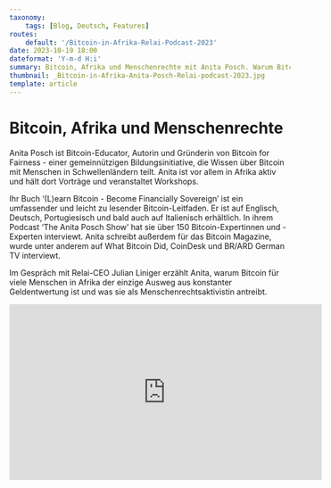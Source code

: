 ```yaml
---
taxonomy:
    tags: [Blog, Deutsch, Features]
routes:
    default: '/Bitcoin-in-Afrika-Relai-Podcast-2023'
date: 2023-10-19 18:00
dateformat: 'Y-m-d H:i'
summary: Bitcoin, Afrika und Menschenrechte mit Anita Posch. Warum Bitcoin für viele Menschen in Afrika der einzige Ausweg aus konstanter Geldentwertung ist und was sie als Menschenrechtsaktivistin antreibt.
thumbnail: _Bitcoin-in-Afrika-Anita-Posch-Relai-podcast-2023.jpg
template: article 
---
```


# Bitcoin, Afrika und Menschenrechte

Anita Posch ist Bitcoin-Educator, Autorin und Gründerin von Bitcoin for Fairness - einer gemeinnützigen Bildungsinitiative, die Wissen über Bitcoin mit Menschen in Schwellenländern teilt. Anita ist vor allem in Afrika aktiv und hält dort Vorträge und veranstaltet Workshops. 

Ihr Buch ‘(L)earn Bitcoin - Become Financially Sovereign’ ist ein umfassender und leicht zu lesender Bitcoin-Leitfaden. Er ist auf Englisch, Deutsch, Portugiesisch und bald auch auf Italienisch erhältlich. In ihrem Podcast ‘The Anita Posch Show’ hat sie über 150 Bitcoin-Expertinnen und -Experten interviewt. Anita schreibt außerdem für das Bitcoin Magazine, wurde unter anderem auf What Bitcoin Did, CoinDesk und BR/ARD German TV interviewt. 

Im Gespräch mit Relai-CEO Julian Liniger erzählt Anita, warum Bitcoin für viele Menschen in Afrika der einzige Ausweg aus konstanter Geldentwertung ist und was sie als Menschenrechtsaktivistin antreibt.

<iframe width="560" height="315" src="https://www.youtube.com/embed/MC8lylgIQtI?si=MilRO6nnhYAYXyzm" title="YouTube video player" frameborder="0" allow="accelerometer; autoplay; clipboard-write; encrypted-media; gyroscope; picture-in-picture; web-share" allowfullscreen></iframe>
